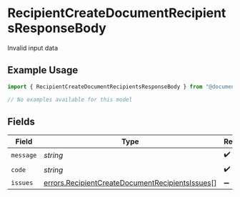 # RecipientCreateDocumentRecipientsResponseBody

Invalid input data

## Example Usage

```typescript
import { RecipientCreateDocumentRecipientsResponseBody } from "@documenso/sdk-typescript/models/errors";

// No examples available for this model
```

## Fields

| Field                                                                                                              | Type                                                                                                               | Required                                                                                                           | Description                                                                                                        |
| ------------------------------------------------------------------------------------------------------------------ | ------------------------------------------------------------------------------------------------------------------ | ------------------------------------------------------------------------------------------------------------------ | ------------------------------------------------------------------------------------------------------------------ |
| `message`                                                                                                          | *string*                                                                                                           | :heavy_check_mark:                                                                                                 | N/A                                                                                                                |
| `code`                                                                                                             | *string*                                                                                                           | :heavy_check_mark:                                                                                                 | N/A                                                                                                                |
| `issues`                                                                                                           | [errors.RecipientCreateDocumentRecipientsIssues](../../models/errors/recipientcreatedocumentrecipientsissues.md)[] | :heavy_minus_sign:                                                                                                 | N/A                                                                                                                |